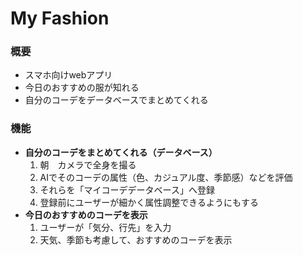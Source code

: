 # My Fashion

### 概要
- スマホ向けwebアプリ
- 今日のおすすめの服が知れる
- 自分のコーデをデータベースでまとめてくれる

### 機能
- **自分のコーデをまとめてくれる（データベース）**
    1. 朝　カメラで全身を撮る
    2. AIでそのコーデの属性（色、カジュアル度、季節感）などを評価
    3. それらを「マイコーデデータベース」へ登録
    4. 登録前にユーザーが細かく属性調整できるようにもする
- **今日のおすすめのコーデを表示**
    1. ユーザーが「気分、行先」を入力
    2. 天気、季節も考慮して、おすすめのコーデを表示
